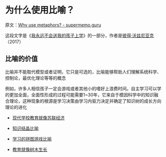 # 为什么使用比喻？

原文：[Why use metaphors? - supermemo.guru](https://supermemo.guru/wiki/Why_use_metaphors%3F)

这段文字是《[我永远不会送我的孩子上学](https://supermemo.guru/wiki/Problem_of_Schooling)》的一部分，作者是[彼得·沃兹尼亚克](https://supermemo.guru/wiki/Piotr_Wozniak)（2017）

## 比喻的价值

比喻并不能取代模型或者证明，它只是可选的，比喻能够帮助人们理解系统科学、控制论，最优化理论等等的概念

例如，许多人相信孩子一定会游戏或者其他小的嗜好上浪费时间。自主学习可以学的更加全面，全面性形成的过程可能需要1~30年，它来自于模因科学中的知识融合理论，这种现象的根源是学习决策由学习内驱力决定并确定了知识树的成长方向理论的进化

- [现代学校教育就像苏联经济](https://supermemo.guru/wiki/Modern_schooling_is_like_Soviet_economy)

- [知识结晶比喻](https://supermemo.guru/wiki/Knowledge_crystallization#Crystallization_metaphor)

- [学习的拼图游戏比喻](https://supermemo.guru/wiki/Jigsaw_puzzle_metaphor)

- [教育就像树木生长](https://supermemo.guru/wiki/Optimization_of_education#The_tree_metaphor)